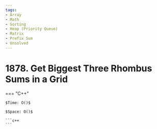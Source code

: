 ```yaml
---
tags:
- Array
- Math
- Sorting
- Heap (Priority Queue)
- Matrix
- Prefix Sum
- Unsolved
---
```



# 1878. Get Biggest Three Rhombus Sums in a Grid

=== "C++"

    $Time: O()$

    $Space: O()$

    ```c++
    ```